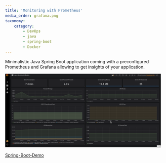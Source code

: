 ```yaml
---
title: 'Monitoring with Prometheus'
media_order: grafana.png
taxonomy:
    category:
        - DevOps
        - java
        - spring-boot
        - Docker
---
```


Minimalistic Java Spring Boot application coming with a preconfigured Prometheus and Grafana allowing to get insights of your application.

![](grafana.png?link&cropResize=500,400)

[Spring-Boot-Demo](https://repo.rootknecht.net/knecht/spring-boot-demo)